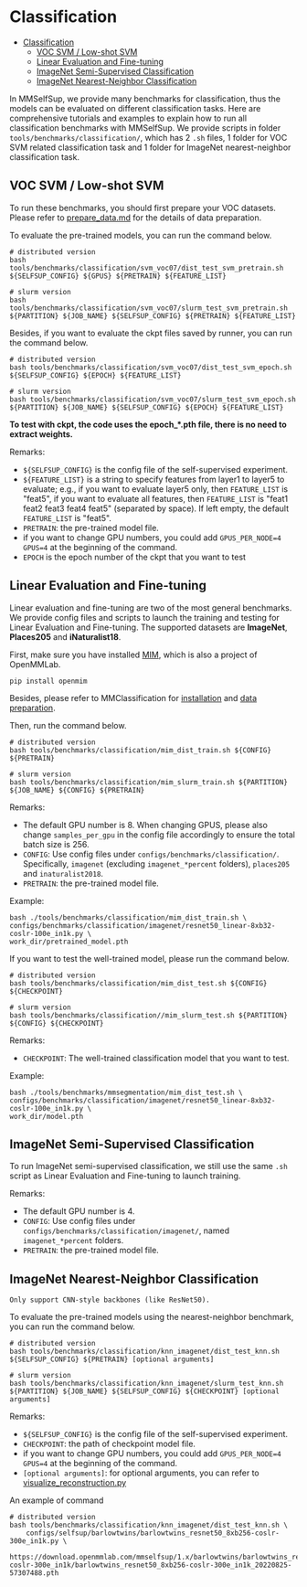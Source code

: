 # Classification

- [Classification](#classification)
  - [VOC SVM / Low-shot SVM](#voc-svm--low-shot-svm)
  - [Linear Evaluation and Fine-tuning](#linear-evaluation-and-fine-tuning)
  - [ImageNet Semi-Supervised Classification](#imagenet-semi-supervised-classification)
  - [ImageNet Nearest-Neighbor Classification](#imagenet-nearest-neighbor-classification)

In MMSelfSup, we provide many benchmarks for classification, thus the models can be evaluated on different classification tasks. Here are comprehensive tutorials and examples to explain how to run all classification benchmarks with MMSelfSup.
We provide scripts in folder `tools/benchmarks/classification/`, which has 2 `.sh` files, 1 folder for VOC SVM related classification task and 1 folder for ImageNet nearest-neighbor classification task.

## VOC SVM / Low-shot SVM

To run these benchmarks, you should first prepare your VOC datasets. Please refer to [prepare_data.md](./2_dataset_prepare.md) for the details of data preparation.

To evaluate the pre-trained models, you can run the command below.

```shell
# distributed version
bash tools/benchmarks/classification/svm_voc07/dist_test_svm_pretrain.sh ${SELFSUP_CONFIG} ${GPUS} ${PRETRAIN} ${FEATURE_LIST}

# slurm version
bash tools/benchmarks/classification/svm_voc07/slurm_test_svm_pretrain.sh ${PARTITION} ${JOB_NAME} ${SELFSUP_CONFIG} ${PRETRAIN} ${FEATURE_LIST}
```

Besides, if you want to evaluate the ckpt files saved by runner, you can run the command below.

```shell
# distributed version
bash tools/benchmarks/classification/svm_voc07/dist_test_svm_epoch.sh ${SELFSUP_CONFIG} ${EPOCH} ${FEATURE_LIST}

# slurm version
bash tools/benchmarks/classification/svm_voc07/slurm_test_svm_epoch.sh ${PARTITION} ${JOB_NAME} ${SELFSUP_CONFIG} ${EPOCH} ${FEATURE_LIST}
```

**To test with ckpt, the code uses the epoch\_\*.pth file, there is no need to extract weights.**

Remarks:

- `${SELFSUP_CONFIG}` is the config file of the self-supervised experiment.
- `${FEATURE_LIST}` is a string to specify features from layer1 to layer5 to evaluate; e.g., if you want to evaluate layer5 only, then `FEATURE_LIST` is "feat5", if you want to evaluate all features, then `FEATURE_LIST` is "feat1 feat2 feat3 feat4 feat5" (separated by space). If left empty, the default `FEATURE_LIST` is "feat5".
- `PRETRAIN`: the pre-trained model file.
- if you want to change GPU numbers, you could add `GPUS_PER_NODE=4 GPUS=4` at the beginning of the command.
- `EPOCH` is the epoch number of the ckpt that you want to test

## Linear Evaluation and Fine-tuning

Linear evaluation and fine-tuning are two of the most general benchmarks. We provide config files and scripts to launch the training and testing
for Linear Evaluation and Fine-tuning. The supported datasets are **ImageNet**, **Places205** and **iNaturalist18**.

First, make sure you have installed [MIM](https://github.com/open-mmlab/mim), which is also a project of OpenMMLab.

```shell
pip install openmim
```

Besides, please refer to MMClassification for [installation](https://github.com/open-mmlab/mmclassification/blob/dev-1.x/docs/en/install.md) and [data preparation](https://github.com/open-mmlab/mmclassification/blob/dev-1.x/docs/en/getting_started.md).

Then, run the command below.

```shell
# distributed version
bash tools/benchmarks/classification/mim_dist_train.sh ${CONFIG} ${PRETRAIN}

# slurm version
bash tools/benchmarks/classification/mim_slurm_train.sh ${PARTITION} ${JOB_NAME} ${CONFIG} ${PRETRAIN}
```

Remarks:

- The default GPU number is 8. When changing GPUS, please also change `samples_per_gpu` in the config file accordingly to ensure the total batch size is 256.
- `CONFIG`: Use config files under `configs/benchmarks/classification/`. Specifically, `imagenet` (excluding `imagenet_*percent` folders), `places205` and `inaturalist2018`.
- `PRETRAIN`: the pre-trained model file.

Example:

```shell
bash ./tools/benchmarks/classification/mim_dist_train.sh \
configs/benchmarks/classification/imagenet/resnet50_linear-8xb32-coslr-100e_in1k.py \
work_dir/pretrained_model.pth
```

If you want to test the well-trained model, please run the command below.

```shell
# distributed version
bash tools/benchmarks/classification/mim_dist_test.sh ${CONFIG} ${CHECKPOINT}

# slurm version
bash tools/benchmarks/classification//mim_slurm_test.sh ${PARTITION} ${CONFIG} ${CHECKPOINT}
```

Remarks:

- `CHECKPOINT`: The well-trained classification model that you want to test.

Example:

```shell
bash ./tools/benchmarks/mmsegmentation/mim_dist_test.sh \
configs/benchmarks/classification/imagenet/resnet50_linear-8xb32-coslr-100e_in1k.py \
work_dir/model.pth
```

## ImageNet Semi-Supervised Classification

To run ImageNet semi-supervised classification, we still use the same `.sh` script as Linear Evaluation and Fine-tuning to launch training.

Remarks:

- The default GPU number is 4.
- `CONFIG`: Use config files under `configs/benchmarks/classification/imagenet/`, named `imagenet_*percent` folders.
- `PRETRAIN`: the pre-trained model file.

## ImageNet Nearest-Neighbor Classification

```Note
Only support CNN-style backbones (like ResNet50).
```
To evaluate the pre-trained models using the nearest-neighbor benchmark, you can run the command below.

```shell
# distributed version
bash tools/benchmarks/classification/knn_imagenet/dist_test_knn.sh ${SELFSUP_CONFIG} ${PRETRAIN} [optional arguments]

# slurm version
bash tools/benchmarks/classification/knn_imagenet/slurm_test_knn.sh ${PARTITION} ${JOB_NAME} ${SELFSUP_CONFIG} ${CHECKPOINT} [optional arguments]
```

Remarks:

- `${SELFSUP_CONFIG}` is the config file of the self-supervised experiment.
- `CHECKPOINT`: the path of checkpoint model file.
- if you want to change GPU numbers, you could add `GPUS_PER_NODE=4 GPUS=4` at the beginning of the command.
- `[optional arguments]`: for optional arguments, you can refer to [visualize_reconstruction.py](https://github.com/open-mmlab/mmselfsup/blob/dev-1.x/tools/analysis_tools/visualize_reconstruction.py)

An example of command

```shell
# distributed version
bash tools/benchmarks/classification/knn_imagenet/dist_test_knn.sh \
    configs/selfsup/barlowtwins/barlowtwins_resnet50_8xb256-coslr-300e_in1k.py \
    https://download.openmmlab.com/mmselfsup/1.x/barlowtwins/barlowtwins_resnet50_8xb256-coslr-300e_in1k/barlowtwins_resnet50_8xb256-coslr-300e_in1k_20220825-57307488.pth
```
